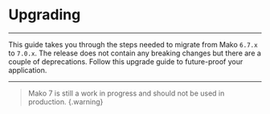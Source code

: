 # Upgrading

--------------------------------------------------------

This guide takes you through the steps needed to migrate from Mako `6.7.x` to `7.0.x`. The release does not contain any breaking changes but there are a couple of deprecations. Follow this upgrade guide to future-proof your application.

--------------------------------------------------------

> Mako 7 is still a work in progress and should not be used in production.
{.warning}